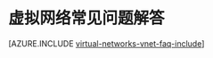 <properties 
   pageTitle="虚拟网络常见问题解答"
   description="Azure 虚拟网络 (VNet) 常见问题"
   services="virtual-network"
   documentationCenter="na"
   authors="telmosampaio"
   manager="carmonm"
   editor="tysonn" />
<tags
	ms.service="virtual-network"
	ms.date="12/11/2015"
	wacn.date=""/>

# 虚拟网络常见问题解答

[AZURE.INCLUDE [virtual-networks-vnet-faq-include](../includes/virtual-networks-vnet-faq-include.md)]

<!---HONumber=82-->
